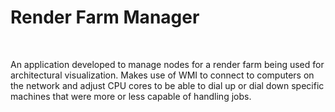 <h1> Render Farm Manager </h1>
<br>
<p>An application developed to manage nodes for a render farm being used for architectural visualization. Makes use of WMI to connect to computers on the network and adjust CPU cores to be able to dial up or dial down specific machines that were more or less capable of handling jobs.


